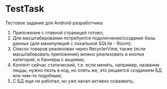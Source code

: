 # TestTask
Тестовое задание для Android-разработчика <br>
1. Приложение с главной страницей готово;
2. Для масштабирования потребуется подключение/создание базы данных (для манипуляций с локальной SQLite - Room);
3. Список товаров реализован через RecyclerView, также (если масштабировать приложение) можно реализовать и кнопки категорий, и баннеры с акциями;
4. Контент сейчас статический, т.е. если менять, например, название пиццы, нужно лезть в код, но опять же, это решается созданием БД или чем-то подобным;
5. С БД еще не работал, но уже начал активно осваивать;
